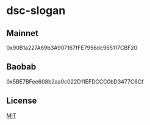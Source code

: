 # dsc-slogan

## Mainnet
0x90B1a227A69b3A907167fFE7956dc965117CBF20

## Baobab
0x5BE7BFee608b2aa0c022D11EFDCCC0bD3477C6Cf

## License
[MIT](LICENSE)
